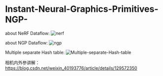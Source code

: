 # Instant-Neural-Graphics-Primitives-NGP-

about NeRF
Dataflow:
![nerf](https://github.com/user-attachments/assets/637e951e-951f-4545-bd8a-2148c4d04b7a)

about NGP
Dataflow:
![ngp](https://github.com/user-attachments/assets/b1e5fc6e-1c09-4535-a6bf-a88391777dcb)

Multiple separate Hash table:
![Multiple-separate-Hash-table](https://github.com/user-attachments/assets/0277282c-fd47-4f78-ba62-c5f53d5014ad)

相机内外参讲解：https://blog.csdn.net/weixin_40193776/article/details/129572350
